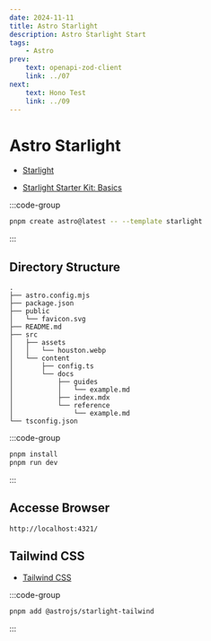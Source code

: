 ```yaml
---
date: 2024-11-11
title: Astro Starlight
description: Astro Starlight Start
tags: 
    - Astro
prev:
    text: openapi-zod-client
    link: ../07
next:
    text: Hono Test
    link: ../09
---
```


# Astro Starlight

* [Starlight](https://starlight.astro.build/)

* [Starlight Starter Kit: Basics](https://github.com/withastro/starlight/tree/main/examples/basics)

:::code-group
```sh [pnpm]
pnpm create astro@latest -- --template starlight
```
:::

## Directory Structure

```
.
├── astro.config.mjs
├── package.json
├── public
│   └── favicon.svg
├── README.md
├── src
│   ├── assets
│   │   └── houston.webp
│   └── content
│       ├── config.ts
│       └── docs
│           ├── guides
│           │   └── example.md
│           ├── index.mdx
│           └── reference
│               └── example.md
└── tsconfig.json
```

:::code-group
```sh
pnpm install
pnpm run dev
```
:::

## Accesse Browser

```
http://localhost:4321/
```

## Tailwind CSS

* [Tailwind CSS](https://starlight.astro.build/guides/css-and-tailwind/#tailwind-css)

:::code-group
```sh [pnpm]
pnpm add @astrojs/starlight-tailwind
```
:::


